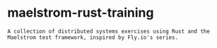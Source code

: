 # maelstrom-rust-training
    A collection of distributed systems exercises using Rust and the Maelstrom test framework, inspired by Fly.io's series.
